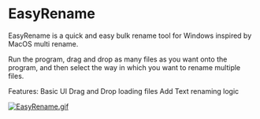 # EasyRename
EasyRename is a quick and easy bulk rename tool for Windows inspired by MacOS multi rename.

Run the program, drag and drop as many files as you want onto the program, and then select the way in which you want to rename multiple files.

Features:
Basic UI
Drag and Drop loading files
Add Text renaming logic

[![EasyRename.gif](https://s2.gifyu.com/images/EasyRename.gif)](https://gifyu.com/image/CDUU)

